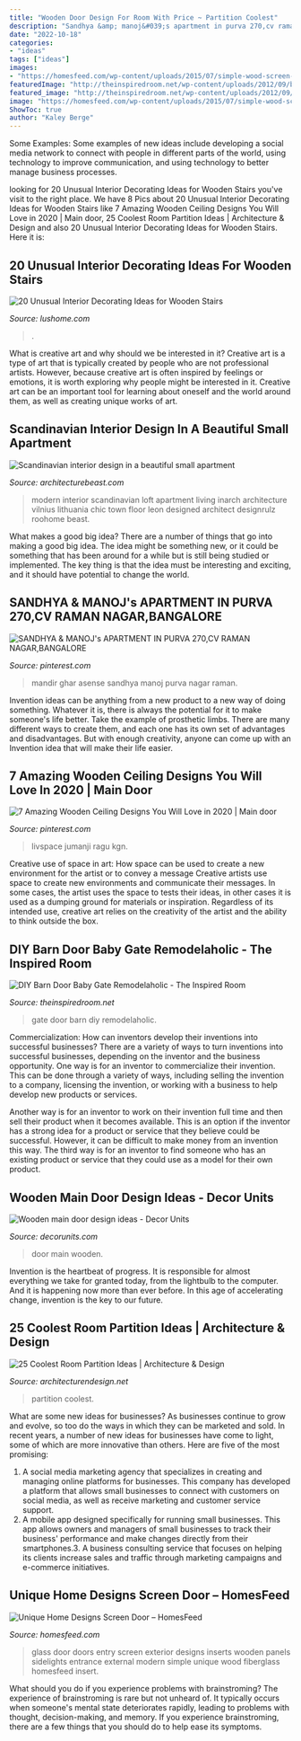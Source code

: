```yaml
---
title: "Wooden Door Design For Room With Price ~ Partition Coolest"
description: "Sandhya &amp; manoj&#039;s apartment in purva 270,cv raman nagar,bangalore"
date: "2022-10-18"
categories:
- "ideas"
tags: ["ideas"]
images:
- "https://homesfeed.com/wp-content/uploads/2015/07/simple-wood-screen-door-with-crafted-sidelights-and-crafted-glass-screen.jpg"
featuredImage: "http://theinspiredroom.net/wp-content/uploads/2012/09/barn-door-baby-gate.jpeg"
featured_image: "http://theinspiredroom.net/wp-content/uploads/2012/09/barn-door-baby-gate.jpeg"
image: "https://homesfeed.com/wp-content/uploads/2015/07/simple-wood-screen-door-with-crafted-sidelights-and-crafted-glass-screen.jpg"
ShowToc: true
author: "Kaley Berge"
---
```



Some Examples:
Some examples of new ideas include developing a social media network to connect with people in different parts of the world, using technology to improve communication, and using technology to better manage business processes.

	

		
looking for 20 Unusual Interior Decorating Ideas for Wooden Stairs you've visit to the right place. We have 8 Pics about 20 Unusual Interior Decorating Ideas for Wooden Stairs like 7 Amazing Wooden Ceiling Designs You Will Love in 2020 | Main door, 25 Coolest Room Partition Ideas | Architecture &amp; Design and also 20 Unusual Interior Decorating Ideas for Wooden Stairs. Here it is:
		
    
## 20 Unusual Interior Decorating Ideas For Wooden Stairs

<img loading=lazy src="https://www.lushome.com/wp-content/uploads/2013/03/stenciling-painting-ideas-staircase-design-11.jpg" onerror="this.onerror=null;this.src='https://tse3.mm.bing.net/th?id=OIP.eccEbtAu8BKkMjwbsIBr6gHaJ4&amp;pid=15.1';" alt="20 Unusual Interior Decorating Ideas for Wooden Stairs">

_Source: lushome.com_

>. 

	

What is creative art and why should we be interested in it?
Creative art is a type of art that is typically created by people who are not professional artists. However, because creative art is often inspired by feelings or emotions, it is worth exploring why people might be interested in it. Creative art can be an important tool for learning about oneself and the world around them, as well as creating unique works of art.

    
## Scandinavian Interior Design In A Beautiful Small Apartment

<img loading=lazy src="https://architecturebeast.com/wp-content/uploads/2016/03/Scandinavian-interior-design-in-a-beautiful-small-apartment-featured-on-Architecture-Beast-9.jpg" onerror="this.onerror=null;this.src='https://tse3.mm.bing.net/th?id=OIP.xsok_eVcPvsEHd5QnvGYQgHaLH&amp;pid=15.1';" alt="Scandinavian interior design in a beautiful small apartment">

_Source: architecturebeast.com_

>modern interior scandinavian loft apartment living inarch architecture vilnius lithuania chic town floor leon designed architect designrulz roohome beast. 

	

What makes a good big idea?
There are a number of things that go into making a good big idea. The idea might be something new, or it could be something that has been around for a while but is still being studied or implemented. The key thing is that the idea must be interesting and exciting, and it should have potential to change the world.

    
## SANDHYA &amp; MANOJ&#039;s APARTMENT IN PURVA 270,CV RAMAN NAGAR,BANGALORE

<img loading=lazy src="https://i.pinimg.com/736x/9b/c8/98/9bc8985b5791780e09a65c47226839b6.jpg" onerror="this.onerror=null;this.src='https://tse4.mm.bing.net/th?id=OIP.VkF4QAXMBAn011cPJEKq2AHaLH&amp;pid=15.1';" alt="SANDHYA &amp; MANOJ&#039;s APARTMENT IN PURVA 270,CV RAMAN NAGAR,BANGALORE">

_Source: pinterest.com_

>mandir ghar asense sandhya manoj purva nagar raman. 

	

Invention ideas can be anything from a new product to a new way of doing something. Whatever it is, there is always the potential for it to make someone's life better. Take the example of prosthetic limbs. There are many different ways to create them, and each one has its own set of advantages and disadvantages. But with enough creativity, anyone can come up with an Invention idea that will make their life easier.

    
## 7 Amazing Wooden Ceiling Designs You Will Love In 2020 | Main Door

<img loading=lazy src="https://i.pinimg.com/736x/56/75/f6/5675f695d51da12435561578bd48cdec.jpg" onerror="this.onerror=null;this.src='https://tse3.mm.bing.net/th?id=OIP.7VFYFRS9c5qxMqhS3EjtXwHaLG&amp;pid=15.1';" alt="7 Amazing Wooden Ceiling Designs You Will Love in 2020 | Main door">

_Source: pinterest.com_

>livspace jumanji ragu kgn. 

	

Creative use of space in art: How space can be used to create a new environment for the artist or to convey a message
Creative artists use space to create new environments and communicate their messages. In some cases, the artist uses the space to tests their ideas, in other cases it is used as a dumping ground for materials or inspiration. Regardless of its intended use, creative art relies on the creativity of the artist and the ability to think outside the box.

    
## DIY Barn Door Baby Gate Remodelaholic - The Inspired Room

<img loading=lazy src="http://theinspiredroom.net/wp-content/uploads/2012/09/barn-door-baby-gate.jpeg" onerror="this.onerror=null;this.src='https://tse1.mm.bing.net/th?id=OIP.V8auLD2gsRpNJpNdLJ557wHaLG&amp;pid=15.1';" alt="DIY Barn Door Baby Gate Remodelaholic - The Inspired Room">

_Source: theinspiredroom.net_

>gate door barn diy remodelaholic. 

	

Commercialization: How can inventors develop their inventions into successful businesses?
There are a variety of ways to turn inventions into successful businesses, depending on the inventor and the business opportunity. 
One way is for an inventor to commercialize their invention. This can be done through a variety of ways, including selling the invention to a company, licensing the invention, or working with a business to help develop new products or services. 

Another way is for an inventor to work on their invention full time and then sell their product when it becomes available. This is an option if the inventor has a strong idea for a product or service that they believe could be successful. However, it can be difficult to make money from an invention this way. 
The third way is for an inventor to find someone who has an existing product or service that they could use as a model for their own product.

    
## Wooden Main Door Design Ideas - Decor Units

<img loading=lazy src="https://2.bp.blogspot.com/-S_pfrEwVRf0/WchADsyCRBI/AAAAAAAA66Y/wunRb9VodtoxQn2J9lnkBMB7_QERP__bgCLcBGAs/s1600/15.jpg" onerror="this.onerror=null;this.src='https://tse2.mm.bing.net/th?id=OIP.0FzrS5UJSR-wwPzyf7o3QgHaLT&amp;pid=15.1';" alt="Wooden main door design ideas - Decor Units">

_Source: decorunits.com_

>door main wooden. 

	

Invention is the heartbeat of progress. It is responsible for almost everything we take for granted today, from the lightbulb to the computer. And it is happening now more than ever before. In this age of accelerating change, invention is the key to our future.

    
## 25 Coolest Room Partition Ideas | Architecture &amp; Design

<img loading=lazy src="https://cdn.architecturendesign.net/wp-content/uploads/2014/08/951.jpg" onerror="this.onerror=null;this.src='https://tse1.mm.bing.net/th?id=OIP.l6uPWvwx0ulWGilhQm37mgHaLK&amp;pid=15.1';" alt="25 Coolest Room Partition Ideas | Architecture &amp; Design">

_Source: architecturendesign.net_

>partition coolest. 

	

What are some new ideas for businesses?
As businesses continue to grow and evolve, so too do the ways in which they can be marketed and sold. In recent years, a number of new ideas for businesses have come to light, some of which are more innovative than others. Here are five of the most promising:
1. A social media marketing agency that specializes in creating and managing online platforms for businesses. This company has developed a platform that allows small businesses to connect with customers on social media, as well as receive marketing and customer service support.
2. A mobile app designed specifically for running small businesses. This app allows owners and managers of small businesses to track their business' performance and make changes directly from their smartphones.3. A business consulting service that focuses on helping its clients increase sales and traffic through marketing campaigns and e-commerce initiatives.
    
## Unique Home Designs Screen Door – HomesFeed

<img loading=lazy src="https://homesfeed.com/wp-content/uploads/2015/07/simple-wood-screen-door-with-crafted-sidelights-and-crafted-glass-screen.jpg" onerror="this.onerror=null;this.src='https://tse1.mm.bing.net/th?id=OIP.aQ0Q9tQ7w3Bsp4Ee6UWhyAHaLO&amp;pid=15.1';" alt="Unique Home Designs Screen Door – HomesFeed">

_Source: homesfeed.com_

>glass door doors entry screen exterior designs inserts wooden panels sidelights entrance external modern simple unique wood fiberglass homesfeed insert. 

	

What should you do if you experience problems with brainstroming?
The experience of brainstroming is rare but not unheard of. It typically occurs when someone's mental state deteriorates rapidly, leading to problems with thought, decision-making, and memory. If you experience brainstroming, there are a few things that you should do to help ease its symptoms.


